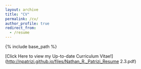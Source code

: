 ```yaml
---
layout: archive
title: "CV"
permalink: /cv/
author_profile: true
redirect_from:
  - /resume
---
```


{% include base_path %}


[Click Here to view my Up-to-date Curriculum Vitae!](http://npatrizi.github.io/files/Nathan_R._Patrizi_Resume 2.3.pdf)

